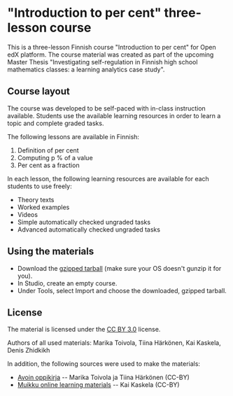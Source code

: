# "Introduction to per cent" three-lesson course

This is a three-lesson Finnish course "Introduction to per cent" for Open edX platform.
The course material was created as part of the upcoming Master Thesis "Investigating self-regulation in Finnish high school mathematics classes: a learning analytics case study".

## Course layout

The course was developed to be self-paced with in-class instruction available.
Students use the available learning resources in order to learn a topic and complete graded tasks.

The following lessons are available in Finnish:

1. Definition of per cent
2. Computing p % of a value
3. Per cent as a fraction

In each lesson, the following learning resources are available for each students to use freely:

* Theory texts
* Worked examples
* Videos
* Simple automatically checked ungraded tasks
* Advanced automatically checked ungraded tasks

## Using the materials

* Download the [gzipped tarball]() (make sure your OS doesn't gunzip it for you).
* In Studio, create an empty course.
* Under Tools, select Import and choose the downloaded, gzipped tarball.

## License

The material is licensed under the [CC BY 3.0](http://creativecommons.org/licenses/by/3.0/) license.

Authors of all used materials: Marika Toivola, Tiina Härkönen, Kai Kaskela, Denis Zhidkikh

In addition, the following sources were used to make the materials:

* [Avoin oppikirja](https://avoinoppikirja.fi/mat-ylakoulu) -- Marika Toivola ja Tiina Härkönen (CC-BY)
* [Muikku online learning materials](https://otavanopisto.muikkuverkko.fi/workspace/ma6-prosentit-3/materials) -- Kai Kaskela (CC-BY)